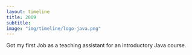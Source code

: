 ```yaml
---
layout: timeline
title: 2009
subtitle:
image: "img/timeline/logo-java.png"
---
```

Got my first Job as a teaching assistant for an introductory Java course.
